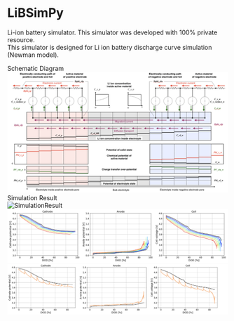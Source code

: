 # LiBSimPy  
Li-ion battery simulator. This simulator was developed with 100&#37; private resource.  
This simulator is designed for Li ion battery discharge curve simulation (Newman model).  

Schematic Diagram
![Schematic Diagram ](Schematic_Diagram_of_Model.png)  
Simulation Result  
![SimulationResult](SimulationResult.gif)
![Discharge Rate Performance](DischargeRate.png)
![1C GITT](1CGITT.png)